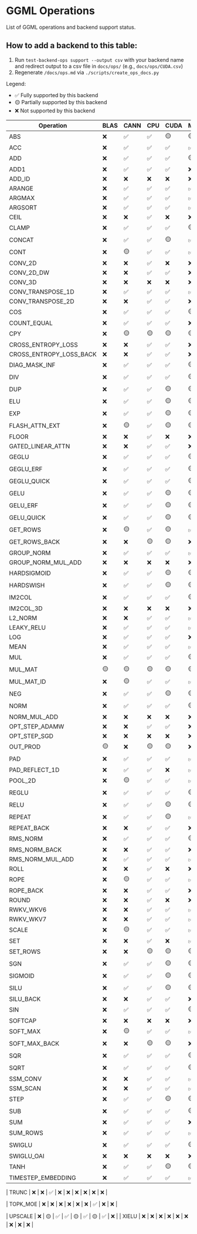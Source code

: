 # GGML Operations

List of GGML operations and backend support status.

## How to add a backend to this table:

1. Run `test-backend-ops support --output csv` with your backend name and redirect output to a csv file in `docs/ops/` (e.g., `docs/ops/CUDA.csv`)
2. Regenerate `/docs/ops.md` via `./scripts/create_ops_docs.py`

Legend:
- ✅ Fully supported by this backend
- 🟡 Partially supported by this backend
- ❌ Not supported by this backend

| Operation | BLAS | CANN | CPU | CUDA | Metal | OpenCL | SYCL | Vulkan | zDNN |
|-----------|------|------|------|------|------|------|------|------|------|
|                              ABS | ❌ | ✅ | ✅ | 🟡 | 🟡 | ❌ | 🟡 | ❌ | ❌ |
|                              ACC | ❌ | ✅ | ✅ | ✅ | ✅ | ❌ | ✅ | ✅ | ❌ |
|                              ADD | ❌ | ✅ | ✅ | ✅ | 🟡 | 🟡 | ✅ | ✅ | ❌ |
|                             ADD1 | ❌ | ✅ | ✅ | ✅ | ❌ | ❌ | ✅ | ❌ | ❌ |
|                           ADD_ID | ❌ | ❌ | ❌ | ❌ | ❌ | ❌ | ❌ | ❌ | ❌ |
|                           ARANGE | ❌ | ✅ | ✅ | ✅ | ✅ | ❌ | ❌ | ❌ | ❌ |
|                           ARGMAX | ❌ | ✅ | ✅ | ✅ | ✅ | ❌ | ✅ | ✅ | ❌ |
|                          ARGSORT | ❌ | ✅ | ✅ | ✅ | ✅ | ✅ | ✅ | ✅ | ❌ |
|                             CEIL | ❌ | ❌ | ✅ | ❌ | ❌ | ❌ | ❌ | ❌ | ❌ |
|                            CLAMP | ❌ | ✅ | ✅ | ✅ | 🟡 | 🟡 | ✅ | 🟡 | ❌ |
|                           CONCAT | ❌ | ✅ | ✅ | 🟡 | ✅ | 🟡 | 🟡 | ✅ | ❌ |
|                             CONT | ❌ | 🟡 | ✅ | ✅ | ✅ | 🟡 | 🟡 | 🟡 | ❌ |
|                          CONV_2D | ❌ | ❌ | ✅ | ❌ | ❌ | ✅ | ❌ | ✅ | ❌ |
|                       CONV_2D_DW | ❌ | ❌ | ✅ | ✅ | ❌ | ❌ | ❌ | ✅ | ❌ |
|                          CONV_3D | ❌ | ❌ | ❌ | ❌ | ❌ | ❌ | ❌ | ❌ | ❌ |
|                CONV_TRANSPOSE_1D | ❌ | ✅ | ✅ | ✅ | ✅ | ❌ | ✅ | ✅ | ❌ |
|                CONV_TRANSPOSE_2D | ❌ | ❌ | ✅ | ✅ | ❌ | ❌ | ❌ | ❌ | ❌ |
|                              COS | ❌ | ✅ | ✅ | ✅ | 🟡 | ❌ | ✅ | 🟡 | ❌ |
|                      COUNT_EQUAL | ❌ | ✅ | ✅ | ✅ | ❌ | ❌ | ✅ | ✅ | ❌ |
|                              CPY | ❌ | 🟡 | 🟡 | 🟡 | 🟡 | 🟡 | 🟡 | 🟡 | ❌ |
|               CROSS_ENTROPY_LOSS | ❌ | ❌ | ✅ | ✅ | ❌ | ❌ | ❌ | ❌ | ❌ |
|          CROSS_ENTROPY_LOSS_BACK | ❌ | ❌ | ✅ | ✅ | ❌ | ❌ | ❌ | ❌ | ❌ |
|                    DIAG_MASK_INF | ❌ | ✅ | ✅ | ✅ | 🟡 | 🟡 | ✅ | ✅ | ❌ |
|                              DIV | ❌ | ✅ | ✅ | ✅ | 🟡 | 🟡 | ✅ | ✅ | ❌ |
|                              DUP | ❌ | ✅ | ✅ | 🟡 | 🟡 | 🟡 | ✅ | 🟡 | ❌ |
|                              ELU | ❌ | ✅ | ✅ | 🟡 | 🟡 | ❌ | 🟡 | ❌ | ❌ |
|                              EXP | ❌ | ✅ | ✅ | 🟡 | 🟡 | ❌ | 🟡 | ❌ | ❌ |
|                   FLASH_ATTN_EXT | ❌ | 🟡 | ✅ | 🟡 | 🟡 | ❌ | ❌ | 🟡 | ❌ |
|                            FLOOR | ❌ | ❌ | ✅ | ❌ | ❌ | ❌ | ❌ | ❌ | ❌ |
|                GATED_LINEAR_ATTN | ❌ | ❌ | ✅ | ✅ | ❌ | ❌ | ✅ | ❌ | ❌ |
|                            GEGLU | ❌ | ✅ | ✅ | ✅ | 🟡 | ✅ | ✅ | 🟡 | ❌ |
|                        GEGLU_ERF | ❌ | ✅ | ✅ | ✅ | 🟡 | ✅ | ✅ | 🟡 | ❌ |
|                      GEGLU_QUICK | ❌ | ✅ | ✅ | ✅ | 🟡 | ✅ | ✅ | 🟡 | ❌ |
|                             GELU | ❌ | ✅ | ✅ | 🟡 | 🟡 | 🟡 | 🟡 | 🟡 | ❌ |
|                         GELU_ERF | ❌ | ✅ | ✅ | 🟡 | 🟡 | 🟡 | 🟡 | 🟡 | ❌ |
|                       GELU_QUICK | ❌ | ✅ | ✅ | 🟡 | 🟡 | 🟡 | 🟡 | 🟡 | ❌ |
|                         GET_ROWS | ❌ | 🟡 | ✅ | 🟡 | ✅ | 🟡 | 🟡 | 🟡 | ❌ |
|                    GET_ROWS_BACK | ❌ | ❌ | 🟡 | 🟡 | ❌ | ❌ | ❌ | ❌ | ❌ |
|                       GROUP_NORM | ❌ | ✅ | ✅ | ✅ | ✅ | ✅ | ✅ | ✅ | ❌ |
|               GROUP_NORM_MUL_ADD | ❌ | ❌ | ❌ | ❌ | ❌ | ❌ | ✅ | ❌ | ❌ |
|                      HARDSIGMOID | ❌ | ✅ | ✅ | 🟡 | 🟡 | ❌ | 🟡 | ❌ | ❌ |
|                        HARDSWISH | ❌ | ✅ | ✅ | 🟡 | 🟡 | ❌ | 🟡 | ❌ | ❌ |
|                           IM2COL | ❌ | ✅ | ✅ | ✅ | 🟡 | ✅ | ✅ | ✅ | ❌ |
|                        IM2COL_3D | ❌ | ❌ | ❌ | ❌ | ❌ | ❌ | ❌ | ❌ | ❌ |
|                          L2_NORM | ❌ | ❌ | ✅ | ✅ | ✅ | ❌ | ✅ | ✅ | ❌ |
|                       LEAKY_RELU | ❌ | ✅ | ✅ | ✅ | ✅ | ❌ | ✅ | ✅ | ❌ |
|                              LOG | ❌ | ✅ | ✅ | ✅ | ❌ | ❌ | ✅ | ❌ | ❌ |
|                             MEAN | ❌ | ✅ | ✅ | ✅ | ✅ | ❌ | ❌ | ❌ | ❌ |
|                              MUL | ❌ | ✅ | ✅ | ✅ | 🟡 | 🟡 | ✅ | ✅ | ❌ |
|                          MUL_MAT | 🟡 | 🟡 | 🟡 | 🟡 | 🟡 | 🟡 | 🟡 | 🟡 | 🟡 |
|                       MUL_MAT_ID | ❌ | 🟡 | ✅ | ✅ | ✅ | 🟡 | 🟡 | ✅ | ❌ |
|                              NEG | ❌ | ✅ | ✅ | 🟡 | 🟡 | ❌ | 🟡 | ❌ | ❌ |
|                             NORM | ❌ | ✅ | ✅ | ✅ | 🟡 | ✅ | ✅ | 🟡 | ❌ |
|                     NORM_MUL_ADD | ❌ | ❌ | ❌ | ❌ | ❌ | ❌ | ✅ | ❌ | ❌ |
|                   OPT_STEP_ADAMW | ❌ | ❌ | ✅ | ✅ | ❌ | ❌ | ❌ | ✅ | ❌ |
|                     OPT_STEP_SGD | ❌ | ❌ | ❌ | ❌ | ❌ | ❌ | ❌ | ❌ | ❌ |
|                         OUT_PROD | 🟡 | ❌ | 🟡 | 🟡 | ❌ | ❌ | 🟡 | ❌ | ❌ |
|                              PAD | ❌ | ✅ | ✅ | ✅ | ✅ | ✅ | 🟡 | ✅ | ❌ |
|                   PAD_REFLECT_1D | ❌ | ✅ | ✅ | ❌ | ✅ | ❌ | ❌ | ❌ | ❌ |
|                          POOL_2D | ❌ | 🟡 | ✅ | ✅ | ✅ | ❌ | ✅ | ✅ | ❌ |
|                            REGLU | ❌ | ✅ | ✅ | ✅ | 🟡 | ✅ | ✅ | 🟡 | ❌ |
|                             RELU | ❌ | ✅ | ✅ | 🟡 | 🟡 | 🟡 | 🟡 | 🟡 | ❌ |
|                           REPEAT | ❌ | ✅ | ✅ | 🟡 | ✅ | 🟡 | ✅ | 🟡 | ❌ |
|                      REPEAT_BACK | ❌ | ❌ | ✅ | ✅ | ❌ | ❌ | ❌ | ✅ | ❌ |
|                         RMS_NORM | ❌ | ✅ | ✅ | ✅ | 🟡 | ✅ | ✅ | ✅ | ❌ |
|                    RMS_NORM_BACK | ❌ | ❌ | ✅ | ✅ | ❌ | ❌ | ❌ | ✅ | ❌ |
|                 RMS_NORM_MUL_ADD | ❌ | ✅ | ✅ | ✅ | ✅ | ✅ | ✅ | ✅ | ❌ |
|                             ROLL | ❌ | ❌ | ✅ | ❌ | ❌ | ❌ | ❌ | ✅ | ❌ |
|                             ROPE | ❌ | 🟡 | ✅ | ✅ | ✅ | ✅ | ✅ | ✅ | ❌ |
|                        ROPE_BACK | ❌ | ❌ | ✅ | ✅ | ❌ | ❌ | ❌ | ✅ | ❌ |
|                            ROUND | ❌ | ❌ | ✅ | ❌ | ❌ | ❌ | ❌ | ❌ | ❌ |
|                        RWKV_WKV6 | ❌ | ❌ | ✅ | ✅ | ✅ | ❌ | ✅ | ✅ | ❌ |
|                        RWKV_WKV7 | ❌ | ❌ | ✅ | ✅ | ✅ | ❌ | ✅ | ✅ | ❌ |
|                            SCALE | ❌ | 🟡 | ✅ | ✅ | ✅ | ✅ | ✅ | ✅ | ❌ |
|                              SET | ❌ | ❌ | ✅ | ❌ | ✅ | ❌ | ❌ | ❌ | ❌ |
|                         SET_ROWS | ❌ | ❌ | 🟡 | 🟡 | 🟡 | 🟡 | 🟡 | 🟡 | ❌ |
|                              SGN | ❌ | ✅ | ✅ | 🟡 | 🟡 | ❌ | 🟡 | ❌ | ❌ |
|                          SIGMOID | ❌ | ✅ | ✅ | 🟡 | 🟡 | 🟡 | 🟡 | 🟡 | ❌ |
|                             SILU | ❌ | ✅ | ✅ | 🟡 | 🟡 | 🟡 | 🟡 | 🟡 | ❌ |
|                        SILU_BACK | ❌ | ❌ | ✅ | ✅ | ❌ | ❌ | ❌ | ✅ | ❌ |
|                              SIN | ❌ | ✅ | ✅ | ✅ | 🟡 | ❌ | ✅ | 🟡 | ❌ |
|                          SOFTCAP | ❌ | ❌ | ❌ | ❌ | ❌ | ❌ | ✅ | ❌ | ❌ |
|                         SOFT_MAX | ❌ | 🟡 | ✅ | ✅ | ✅ | ✅ | ✅ | ✅ | ❌ |
|                    SOFT_MAX_BACK | ❌ | ❌ | 🟡 | 🟡 | ❌ | ❌ | 🟡 | ✅ | ❌ |
|                              SQR | ❌ | ✅ | ✅ | ✅ | 🟡 | ❌ | ✅ | 🟡 | ❌ |
|                             SQRT | ❌ | ✅ | ✅ | ✅ | 🟡 | ❌ | ✅ | ❌ | ❌ |
|                         SSM_CONV | ❌ | ❌ | ✅ | ✅ | ✅ | ❌ | ❌ | ❌ | ❌ |
|                         SSM_SCAN | ❌ | ❌ | ✅ | ✅ | ✅ | ❌ | ❌ | ❌ | ❌ |
|                             STEP | ❌ | ✅ | ✅ | 🟡 | 🟡 | ❌ | 🟡 | ❌ | ❌ |
|                              SUB | ❌ | ✅ | ✅ | ✅ | 🟡 | 🟡 | ✅ | ✅ | ❌ |
|                              SUM | ❌ | ✅ | ✅ | ✅ | ❌ | ❌ | ✅ | ✅ | ❌ |
|                         SUM_ROWS | ❌ | ✅ | ✅ | ✅ | ✅ | ✅ | 🟡 | ✅ | ❌ |
|                           SWIGLU | ❌ | ✅ | ✅ | ✅ | 🟡 | ✅ | ✅ | 🟡 | ❌ |
|                       SWIGLU_OAI | ❌ | ❌ | ❌ | ❌ | ❌ | ❌ | ❌ | ❌ | ❌ |
|                             TANH | ❌ | ✅ | ✅ | 🟡 | 🟡 | ✅ | 🟡 | 🟡 | ❌ |
|               TIMESTEP_EMBEDDING | ❌ | ✅ | ✅ | ✅ | ✅ | ✅ | ✅ | ✅ | ❌ |

|                            TRUNC | ❌ | ❌ | ✅ | ❌ | ❌ | ❌ | ❌ | ❌ | ❌ |

|                         TOPK_MOE | ❌ | ❌ | ❌ | ❌ | ❌ | ❌ | ✅ | ❌ | ❌ |

|                          UPSCALE | ❌ | 🟡 | ✅ | ✅ | 🟡 | ✅ | 🟡 | ✅ | ❌ |
|                            XIELU | ❌ | ❌ | ❌ | ❌ | ❌ | ❌ | ❌ | ❌ | ❌ |
